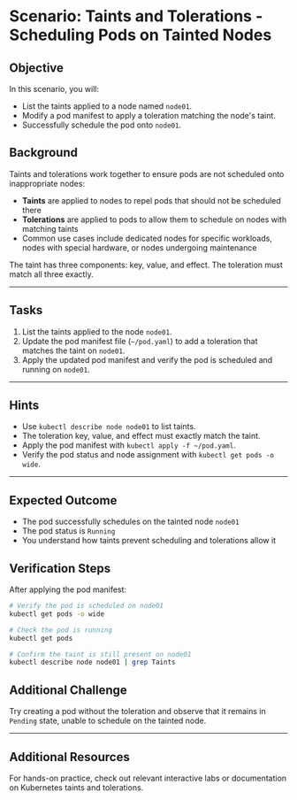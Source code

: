 # Scenario: Taints and Tolerations - Scheduling Pods on Tainted Nodes

## Objective
In this scenario, you will:

- List the taints applied to a node named `node01`.
- Modify a pod manifest to apply a toleration matching the node's taint.
- Successfully schedule the pod onto `node01`.

## Background
Taints and tolerations work together to ensure pods are not scheduled onto inappropriate nodes:

- **Taints** are applied to nodes to repel pods that should not be scheduled there
- **Tolerations** are applied to pods to allow them to schedule on nodes with matching taints
- Common use cases include dedicated nodes for specific workloads, nodes with special hardware, or nodes undergoing maintenance

The taint has three components: key, value, and effect. The toleration must match all three exactly.

---

## Tasks

1. List the taints applied to the node `node01`.
2. Update the pod manifest file (`~/pod.yaml`) to add a toleration that matches the taint on `node01`.
3. Apply the updated pod manifest and verify the pod is scheduled and running on `node01`.

---

## Hints
- Use `kubectl describe node node01` to list taints.
- The toleration key, value, and effect must exactly match the taint.
- Apply the pod manifest with `kubectl apply -f ~/pod.yaml`.
- Verify the pod status and node assignment with `kubectl get pods -o wide`.

---

## Expected Outcome
- The pod successfully schedules on the tainted node `node01`
- The pod status is `Running`
- You understand how taints prevent scheduling and tolerations allow it

## Verification Steps
After applying the pod manifest:
```bash
# Verify the pod is scheduled on node01
kubectl get pods -o wide

# Check the pod is running
kubectl get pods

# Confirm the taint is still present on node01
kubectl describe node node01 | grep Taints
```

## Additional Challenge
Try creating a pod without the toleration and observe that it remains in `Pending` state, unable to schedule on the tainted node.

---

## Additional Resources
For hands-on practice, check out relevant interactive labs or documentation on Kubernetes taints and tolerations.
